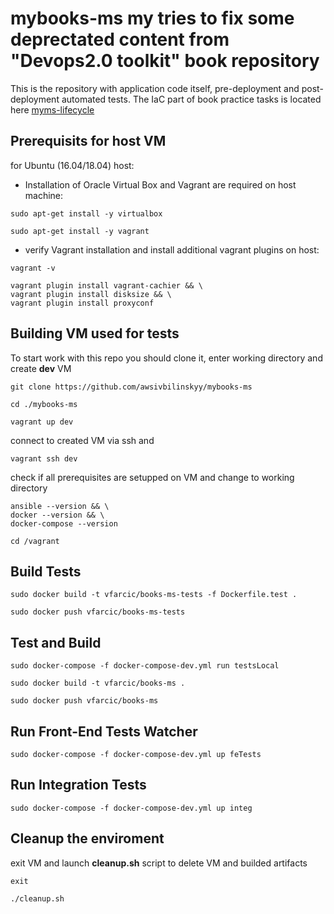 
# mybooks-ms my tries to fix some deprectated content from "Devops2.0 toolkit" book repository

This is the repository with application code itself, pre-deployment and post-deployment automated tests. 
The IaC part of book practice tasks is located here [myms-lifecycle](https://github.com/awsivbilinskyy/myms-lifecycle)

Prerequisits for host VM
---------------------------------
for Ubuntu (16.04/18.04) host:

* Installation of Oracle Virtual Box and Vagrant are required on host machine:
```
sudo apt-get install -y virtualbox

sudo apt-get install -y vagrant
```
* verify Vagrant installation and install additional vagrant plugins on host:
```
vagrant -v

vagrant plugin install vagrant-cachier && \
vagrant plugin install disksize && \
vagrant plugin install proxyconf
```

Building VM used for tests
---------------------

To start work with this repo you should clone it, enter working directory and create **dev** VM
```
git clone https://github.com/awsivbilinskyy/mybooks-ms

cd ./mybooks-ms

vagrant up dev
```
connect to created VM via ssh and 
```
vagrant ssh dev
```

check if all prerequisites are setupped on VM and change to working directory
```
ansible --version && \
docker --version && \
docker-compose --version

cd /vagrant
```

Build Tests
-----------
```
sudo docker build -t vfarcic/books-ms-tests -f Dockerfile.test .
    
sudo docker push vfarcic/books-ms-tests
```

Test and Build
--------------
```
sudo docker-compose -f docker-compose-dev.yml run testsLocal

sudo docker build -t vfarcic/books-ms .

sudo docker push vfarcic/books-ms
```

Run Front-End Tests Watcher
---------------------------
```
sudo docker-compose -f docker-compose-dev.yml up feTests
```

Run Integration Tests
---------------------
```
sudo docker-compose -f docker-compose-dev.yml up integ
```

Cleanup the enviroment
---------------------
exit VM and launch **cleanup.sh** script to delete VM and builded artifacts
```
exit 

./cleanup.sh
```
